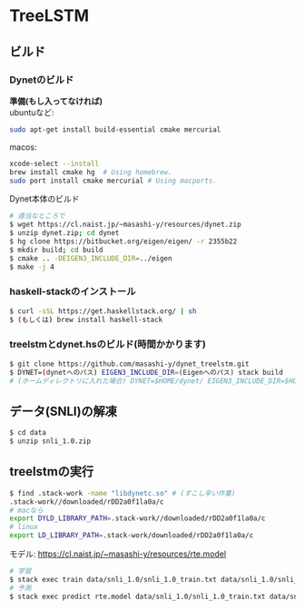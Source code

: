 # TreeLSTM

## ビルド

### Dynetのビルド

__準備(もし入ってなければ)__  
ubuntuなど:
```sh
sudo apt-get install build-essential cmake mercurial
```

macos:
```sh
xcode-select --install
brew install cmake hg  # Using homebrew.
sudo port install cmake mercurial # Using macports.
```

Dynet本体のビルド
```sh
# 適当なところで
$ wget https://cl.naist.jp/~masashi-y/resources/dynet.zip
$ unzip dynet.zip; cd dynet
$ hg clone https://bitbucket.org/eigen/eigen/ -r 2355b22
$ mkdir build; cd build
$ cmake .. -DEIGEN3_INCLUDE_DIR=../eigen
$ make -j 4
```

### haskell-stackのインストール
```sh
$ curl -sSL https://get.haskellstack.org/ | sh
$ (もしくは) brew install haskell-stack
```

### treelstmとdynet.hsのビルド(時間かかります)
```sh
$ git clone https://github.com/masashi-y/dynet_treelstm.git
$ DYNET=(dynetへのパス) EIGEN3_INCLUDE_DIR=(Eigenへのパス) stack build
# (ホームディレクトリに入れた場合) DYNET=$HOME/dynet/ EIGEN3_INCLUDE_DIR=$HOME/dynet/eigen stack build
```
## データ(SNLI)の解凍
```sh
$ cd data
$ unzip snli_1.0.zip
```

## treelstmの実行
```sh
$ find .stack-work -name "libdynetc.so" # (すこし辛い作業)
.stack-work//downloaded/rDD2a0f1la0a/c
# macなら
export DYLD_LIBRARY_PATH=.stack-work//downloaded/rDD2a0f1la0a/c
# linux
export LD_LIBRARY_PATH=.stack-work/downloaded/rDD2a0f1la0a/c
```

モデル: https://cl.naist.jp/~masashi-y/resources/rte.model
```sh
# 学習
$ stack exec train data/snli_1.0/snli_1.0_train.txt data/snli_1.0/snli_1.0_dev.txt
# 予測
$ stack exec predict rte.model data/snli_1.0/snli_1.0_train.txt data/snli_1.0/snli_1.0_dev.txt
```
